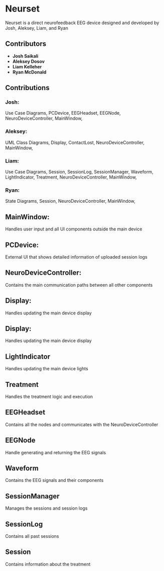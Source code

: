 # Neurset
Neurset is a direct neurofeedback EEG device designed and developed by Josh, Aleksey, Liam, and Ryan
## Contributors
- **Josh Saikali**
- **Aleksey Dosov**
- **Liam Kelleher**
- **Ryan McDonald**

## Contributions
### Josh:
Use Case Diagrams,
PCDevice,
EEGHeadset,
EEGNode,
NeuroDeviceController,
MainWindow,

### Aleksey:
UML Class Diagrams,
Display,
ContactLost,
NeuroDeviceController,
MainWindow,

### Liam:
Use Case Diagrams,
Session,
SessionLog,
SessionManager,
Waveform,
LightIndicator,
Treatment,
NeuroDeviceController,
MainWindow,

### Ryan:
State Diagrams,
Session,
NeuroDeviceController,
MainWindow,

## MainWindow:
Handles user input and all UI components outside the main device

## PCDevice:
External UI that shows detailed information of uploaded session logs

## NeuroDeviceController:
Contains the main communication paths between all other components

## Display:
Handles updating the main device display

## Display:
Handles updating the main device display

## LightIndicator
Handles updating the main device lights

## Treatment
Handles the treatment logic and execution

## EEGHeadset
Contains all the nodes and communicates with the NeuroDeviceController

## EEGNode
Handle generating and returning the EEG signals

## Waveform
Contains the EEG signals and their components

## SessionManager
Manages the sessions and session logs

## SessionLog
Contains all past sessions

## Session
Contains information about the treatment
